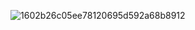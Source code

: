 ![1602b26c05ee78120695d592a68b8912](https://user-images.githubusercontent.com/115469135/216435598-290a7fcd-eccc-4832-81dd-3a19fd23c35f.gif)
